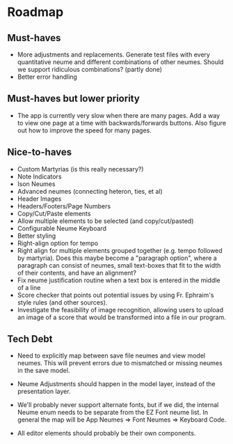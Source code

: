 # Roadmap

## Must-haves

- More adjustments and replacements. Generate test files with every quantitative neume and different combinations of other neumes. Should we support ridiculous combinations? (partly done)
- Better error handling

## Must-haves but lower priority

- The app is currently very slow when there are many pages. Add a way to view one page at a time with backwards/forwards buttons. Also figure out how to improve the speed for many pages.

## Nice-to-haves

- Custom Martyrias (is this really necessary?)
- Note Indicators
- Ison Neumes
- Advanced neumes (connecting heteron, ties, et al)
- Header Images
- Headers/Footers/Page Numbers
- Copy/Cut/Paste elements
- Allow multiple elements to be selected (and copy/cut/pasted)
- Configurable Neume Keyboard
- Better styling
- Right-align option for tempo
- Right align for multiple elements grouped together (e.g. tempo followed by martyria). Does this maybe become a "paragraph option", where a paragraph can consist of neumes, small text-boxes that fit to the width of their contents, and have an alignment?
- Fix neume justification routine when a text box is entered in the middle of a line
- Score checker that points out potential issues by using Fr. Ephraim's style rules (and other sources).
- Investigate the feasibility of image recognition, allowing users to upload an image of a score that would be transformed into a file in our program.

## Tech Debt

- Need to explicitly map between save file neumes and view model neumes. This will prevent errors due to mismatched or missing neumes in the save model.

- Neume Adjustments should happen in the model layer, instead of the presentation layer.

- We'll probably never support alternate fonts, but if we did, the internal Neume enum needs to be separate from the EZ Font neume list. In general the map will be App Neumes => Font Neumes => Keyboard Code.

- All editor elements should probably be their own components.
